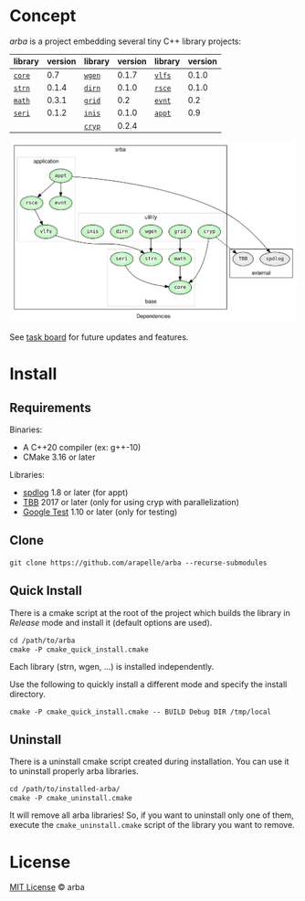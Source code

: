 # Concept

*arba* is a project embedding several tiny C++ library projects:

| library                                    | version | library                                    | version | library                                    | version |
| ------------------------------------------ | ------- | ------------------------------------------ | ------- | ------------------------------------------ | ------- |
| [`core`](https://github.com/arapelle/core) | 0.7     | [`wgen`](https://github.com/arapelle/wgen) | 0.1.7   | [`vlfs`](https://github.com/arapelle/vlfs) | 0.1.0   |
| [`strn`](https://github.com/arapelle/strn) | 0.1.4   | [`dirn`](https://github.com/arapelle/dirn) | 0.1.0   | [`rsce`](https://github.com/arapelle/rsce) | 0.1.0   |
| [`math`](https://github.com/arapelle/math) | 0.3.1   | [`grid`](https://github.com/arapelle/grid) | 0.2     | [`evnt`](https://github.com/arapelle/evnt) | 0.2     |
| [`seri`](https://github.com/arapelle/seri) | 0.1.2   | [`inis`](https://github.com/arapelle/inis) | 0.1.0   | [`appt`](https://github.com/arapelle/appt) | 0.9     |
|                                            |         | [`cryp`](https://github.com/arapelle/cryp) | 0.2.4   |                                            |         |

<img src=".doc_rsc/graph.svg" style="zoom:75%;" />

See [task board](https://app.gitkraken.com/glo/board/X05bij2bBQARucHF) for future updates and features.

# Install

## Requirements

Binaries:

- A C++20 compiler (ex: g++-10)
- CMake 3.16 or later

Libraries:

- [spdlog](https://github.com/gabime/spdlog) 1.8 or later (for appt)
- [TBB](https://github.com/oneapi-src/oneTBB) 2017 or later (only for using cryp with parallelization)
- [Google Test](https://github.com/google/googletest) 1.10 or later (only for testing)

## Clone

```
git clone https://github.com/arapelle/arba --recurse-submodules
```

## Quick Install

There is a cmake script at the root of the project which builds the library in *Release* mode and install it (default options are used).

```
cd /path/to/arba
cmake -P cmake_quick_install.cmake
```

Each library (strn, wgen, ...) is installed independently.

Use the following to quickly install a different mode and specify the install directory.

```
cmake -P cmake_quick_install.cmake -- BUILD Debug DIR /tmp/local
```

## Uninstall

There is a uninstall cmake script created during installation. You can use it to uninstall properly arba libraries.

```
cd /path/to/installed-arba/
cmake -P cmake_uninstall.cmake
```

It will remove all arba libraries! So, if you want to uninstall only one of them, execute the `cmake_uninstall.cmake` script of the library you want to remove.

# License

[MIT License](https://github.com/arapelle/arba/blob/master/LICENSE.md) © arba
